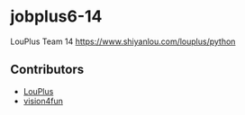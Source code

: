 # jobplus6-14

LouPlus Team 14 https://www.shiyanlou.com/louplus/python

## Contributors

* [LouPlus](https://github.com/LouPlus)
* [vision4fun](https://github.com/vision4fun)
